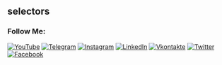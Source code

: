 ## selectors

### Follow Me:
[![YouTube](https://img.shields.io/badge/-YouTube-090909?style=for-the-badge&logo=YouTube&logoColor=FF0000)](https://www.youtube.com/channel/UC0b91skJCES9Y1UyDFuOUhw)
[![Telegram](https://img.shields.io/badge/-Telegram-090909?style=for-the-badge&logo=telegram&logoColor=27A0D9)](#)
[![Instagram](https://img.shields.io/badge/-Instagram-090909?style=for-the-badge&logo=instagram&logoColor=B4068E)](https://www.instagram.com/netbull300/)
[![LinkedIn](https://img.shields.io/badge/-LinkedIn-090909?style=for-the-badge&logo=linkedin&logoColor=007BB6)](#)
[![Vkontakte](https://img.shields.io/badge/-Vkontakte-090909?style=for-the-badge&logo=Vk&logoColor=4F7DB3)](https://vk.com/wise_daring_rough)
[![Twitter](https://img.shields.io/badge/-Twitter-090909?style=for-the-badge&logo=Twitter&logoColor=1C9DEB)](#)
[![Facebook](https://img.shields.io/badge/-Facebook-090909?style=for-the-badge&logo=Facebook&logoColor=1195F5)](#)
